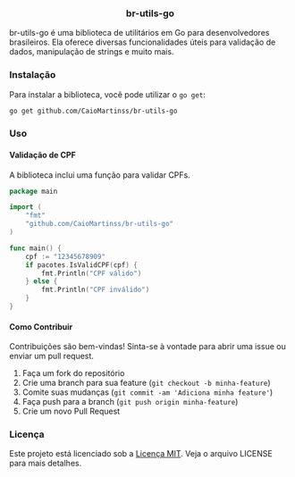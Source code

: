 <h3 align="center">br-utils-go</h3>

br-utils-go é uma biblioteca de utilitários em Go para desenvolvedores brasileiros. Ela oferece diversas funcionalidades úteis para validação de dados, manipulação de strings e muito mais.

### Instalação

Para instalar a biblioteca, você pode utilizar o `go get`:

```bash
go get github.com/CaioMartinss/br-utils-go

```

### Uso

#### Validação de CPF

A biblioteca inclui uma função para validar CPFs.

```go
package main

import (
    "fmt"
    "github.com/CaioMartinss/br-utils-go"
)

func main() {
    cpf := "12345678909"
    if pacotes.IsValidCPF(cpf) {
        fmt.Println("CPF válido")
    } else {
        fmt.Println("CPF inválido")
    }
}
```

#### Como Contribuir

Contribuições são bem-vindas! Sinta-se à vontade para abrir uma issue ou enviar um pull request.

1. Faça um fork do repositório
2. Crie uma branch para sua feature (`git checkout -b minha-feature`)
3. Comite suas mudanças (`git commit -am 'Adiciona minha feature'`)
4. Faça push para a branch (`git push origin minha-feature`)
5. Crie um novo Pull Request



### Licença

Este projeto está licenciado sob a [Licença MIT](LICENSE). Veja o arquivo LICENSE para mais detalhes.
